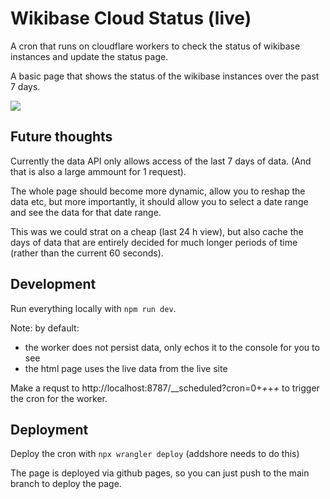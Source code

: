 # Wikibase Cloud Status (live)

A cron that runs on cloudflare workers to check the status of wikibase instances and update the status page.

A basic page that shows the status of the wikibase instances over the past 7 days.

![](https://i.imgur.com/4t5q9Wx.png)

## Future thoughts

Currently the data API only allows access of the last 7 days of data. (And that is also a large ammount for 1 request).

The whole page should become more dynamic, allow you to reshap the data etc, but more importantly, it should allow you to select a date range and see the data for that date range.

This was we could strat on a cheap (last 24 h view), but also cache the days of data that are entirely decided for much longer periods of time (rather than the current 60 seconds).

## Development

Run everything locally with `npm run dev`.

Note: by default:
 - the worker does not persist data, only echos it to the console for you to see
 - the html page uses the live data from the live site

Make a requst to http://localhost:8787/__scheduled?cron=0+*+*+*+* to trigger the cron for the worker.

## Deployment

Deploy the cron with `npx wrangler deploy` (addshore needs to do this)

The page is deployed via github pages, so you can just push to the main branch to deploy the page.

